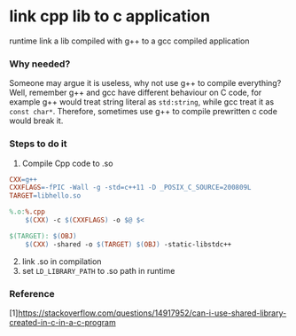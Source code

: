 # link cpp lib to c application
runtime link a lib compiled with g++ to a gcc compiled application

### Why needed?
Someone may argue it is useless, why not use g++ to compile everything? Well, remember g++ and gcc have different behaviour on C code, for example g++ would treat string literal as `std:string`, while gcc treat it as `const char*`. Therefore, sometimes use g++ to compile prewritten c code would break it.

### Steps to do it
1. Compile Cpp code to .so
``` Makefile
CXX=g++
CXXFLAGS=-fPIC -Wall -g -std=c++11 -D _POSIX_C_SOURCE=200809L
TARGET=libhello.so

%.o:%.cpp
	$(CXX) -c $(CXXFLAGS) -o $@ $<

$(TARGET): $(OBJ)
	$(CXX) -shared -o $(TARGET) $(OBJ) -static-libstdc++
```

2. link .so in compilation
3. set `LD_LIBRARY_PATH` to .so path in runtime

### Reference
[1]https://stackoverflow.com/questions/14917952/can-i-use-shared-library-created-in-c-in-a-c-program
